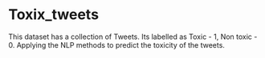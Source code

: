 # Toxix_tweets
This dataset has a collection of Tweets. Its labelled as Toxic - 1, Non toxic - 0. Applying the NLP methods to predict the toxicity of the tweets.
